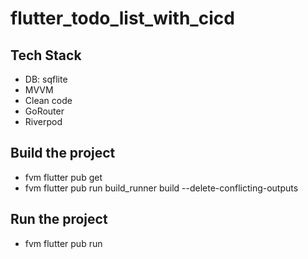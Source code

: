 # flutter_todo_list_with_cicd

## Tech Stack
- DB: sqflite
- MVVM
- Clean code
- GoRouter
- Riverpod

## Build the project
- fvm flutter pub get
- fvm flutter pub run build_runner build --delete-conflicting-outputs

## Run the project
- fvm flutter pub run